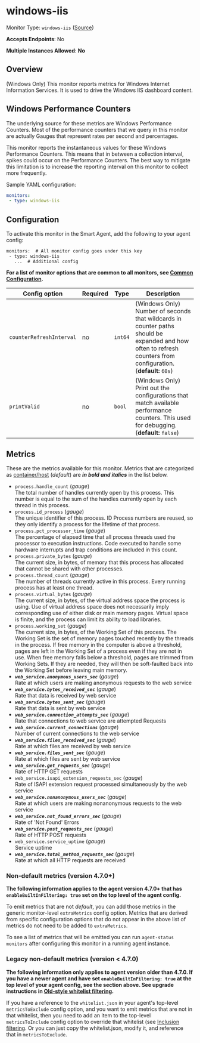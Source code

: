 <!--- GENERATED BY gomplate from scripts/docs/monitor-page.md.tmpl --->

# windows-iis

Monitor Type: `windows-iis` ([Source](https://github.com/signalfx/signalfx-agent/tree/master/internal/monitors/windowsiis))

**Accepts Endpoints**: No

**Multiple Instances Allowed**: **No**

## Overview

(Windows Only) This monitor reports metrics for Windows Internet Information Services.
It is used to drive the Windows IIS dashboard content.

## Windows Performance Counters
The underlying source for these metrics are Windows Performance Counters.
Most of the performance counters that we query in this monitor are actually Gauges
that represent rates per second and percentages.

This monitor reports the instantaneous values for these Windows Performance Counters.
This means that in between a collection interval, spikes could occur on the
Performance Counters.  The best way to mitigate this limitation is to increase
the reporting interval on this monitor to collect more frequently.

Sample YAML configuration:

```yaml
monitors:
 - type: windows-iis
```


## Configuration

To activate this monitor in the Smart Agent, add the following to your
agent config:

```
monitors:  # All monitor config goes under this key
 - type: windows-iis
   ...  # Additional config
```

**For a list of monitor options that are common to all monitors, see [Common
Configuration](../monitor-config.md#common-configuration).**


| Config option | Required | Type | Description |
| --- | --- | --- | --- |
| `counterRefreshInterval` | no | `int64` | (Windows Only) Number of seconds that wildcards in counter paths should be expanded and how often to refresh counters from configuration. (**default:** `60s`) |
| `printValid` | no | `bool` | (Windows Only) Print out the configurations that match available performance counters.  This used for debugging. (**default:** `false`) |


## Metrics

These are the metrics available for this monitor.
Metrics that are categorized as
[container/host](https://docs.signalfx.com/en/latest/admin-guide/usage.html#about-custom-bundled-and-high-resolution-metrics)
(*default*) are ***in bold and italics*** in the list below.


 - `process.handle_count` (*gauge*)<br>    The total number of handles currently open by this process. This number is equal to the sum of the handles currently open by each thread in this process.
 - `process.id_process` (*gauge*)<br>    The unique identifier of this process. ID Process numbers are reused, so they only identify a process for the lifetime of that process.
 - `process.pct_processor_time` (*gauge*)<br>    The percentage of elapsed time that all process threads used the processor to execution instructions. Code executed to handle some hardware interrupts and trap conditions are included in this count.
 - `process.private_bytes` (*gauge*)<br>    The current size, in bytes, of memory that this process has allocated that cannot be shared with other processes.
 - `process.thread_count` (*gauge*)<br>    The number of threads currently active in this process. Every running process has at least one thread.
 - `process.virtual_bytes` (*gauge*)<br>    The current size, in bytes, of the virtual address space the process is using. Use of virtual address space does not necessarily imply corresponding use of either disk or main memory pages. Virtual space is finite, and the process can limit its ability to load libraries.
 - `process.working_set` (*gauge*)<br>    The current size, in bytes, of the Working Set of this process. The Working Set is the set of memory pages touched recently by the threads in the process. If free memory in the computer is above a threshold, pages are left in the Working Set of a process even if they are not in use. When free memory falls below a threshold, pages are trimmed from Working Sets. If they are needed, they will then be soft-faulted back into the Working Set before leaving main memory.
 - ***`web_service.anonymous_users_sec`*** (*gauge*)<br>    Rate at which users are making anonymous requests to the web service
 - ***`web_service.bytes_received_sec`*** (*gauge*)<br>    Rate that data is received by web service
 - ***`web_service.bytes_sent_sec`*** (*gauge*)<br>    Rate that data is sent by web service
 - ***`web_service.connection_attempts_sec`*** (*gauge*)<br>    Rate that connections to web service are attempted Requests
 - ***`web_service.current_connections`*** (*gauge*)<br>    Number of current connections to the web service
 - ***`web_service.files_received_sec`*** (*gauge*)<br>    Rate at which files are received by web service
 - ***`web_service.files_sent_sec`*** (*gauge*)<br>    Rate at which files are sent by web service
 - ***`web_service.get_requests_sec`*** (*gauge*)<br>    Rate of HTTP GET requests
 - `web_service.isapi_extension_requests_sec` (*gauge*)<br>    Rate of ISAPI extension request processed simultaneously by the web service
 - ***`web_service.nonanonymous_users_sec`*** (*gauge*)<br>    Rate at which users are making nonanonymous requests to the web service
 - ***`web_service.not_found_errors_sec`*** (*gauge*)<br>    Rate of 'Not Found' Errors
 - ***`web_service.post_requests_sec`*** (*gauge*)<br>    Rate of HTTP POST requests
 - `web_service.service_uptime` (*gauge*)<br>    Service uptime
 - ***`web_service.total_method_requests_sec`*** (*gauge*)<br>    Rate at which all HTTP requests are received

### Non-default metrics (version 4.7.0+)

**The following information applies to the agent version 4.7.0+ that has
`enableBuiltInFiltering: true` set on the top level of the agent config.**

To emit metrics that are not _default_, you can add those metrics in the
generic monitor-level `extraMetrics` config option.  Metrics that are derived
from specific configuration options that do not appear in the above list of
metrics do not need to be added to `extraMetrics`.

To see a list of metrics that will be emitted you can run `agent-status
monitors` after configuring this monitor in a running agent instance.

### Legacy non-default metrics (version < 4.7.0)

**The following information only applies to agent version older than 4.7.0. If
you have a newer agent and have set `enableBuiltInFiltering: true` at the top
level of your agent config, see the section above. See upgrade instructions in
[Old-style whitelist filtering](../legacy-filtering.md#old-style-whitelist-filtering).**

If you have a reference to the `whitelist.json` in your agent's top-level
`metricsToExclude` config option, and you want to emit metrics that are not in
that whitelist, then you need to add an item to the top-level
`metricsToInclude` config option to override that whitelist (see [Inclusion
filtering](../legacy-filtering.md#inclusion-filtering).  Or you can just
copy the whitelist.json, modify it, and reference that in `metricsToExclude`.



